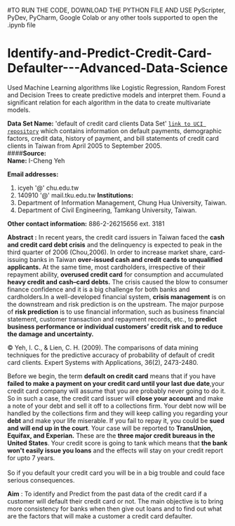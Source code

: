 #TO RUN THE CODE, DOWNLOAD THE PYTHON FILE AND USE PyScripter, PyDev, PyCharm, Google Colab or any other tools supported to open the .ipynb file

# Identify-and-Predict-Credit-Card-Defaulter---Advanced-Data-Science
Used Machine Learning algorithms like Logistic Regression, Random Forest and Decision Trees to create predictive models and interpret them. Found a significant relation for each algorithm in the data to create multivariate models.

**Data Set Name:** 'default of credit card clients Data Set'    [`link to UCI repository`](http://archive.ics.uci.edu/ml/datasets/default+of+credit+card+clients) which contains information on default payments, demographic factors, credit data, history of payment, and bill statements of credit card clients in Taiwan from April 2005 to September 2005.                                                                                      
####**Source:**            
**Name:** I-Cheng Yeh 

**Email addresses:** 
1.   icyeh '@' chu.edu.tw 
2.   140910 '@' mail.tku.edu.tw
**Institutions:** 
1.   Department of Information Management, Chung Hua University, Taiwan.
2.   Department of Civil Engineering, Tamkang University, Taiwan.

**Other contact information:** 886-2-26215656 ext. 3181

**Abstract :** In recent years, the credit card issuers in Taiwan faced the **cash and credit card debt crisis** and the delinquency is expected to peak in the third quarter of 2006 (Chou,2006). In order to increase market share, card-issuing banks in Taiwan **over-issued cash and credit cards to unqualified applicants.** At the same time, most cardholders, irrespective of their repayment ability, **overused credit card** for consumption and accumulated **heavy credit and cash–card debts.** The crisis caused the blow to consumer finance confidence and it is a big challenge for both banks and cardholders.In a well-developed financial system, **crisis management**
is on the downstream and risk prediction is on the
upstream. The major purpose of **risk prediction** is to use
financial information, such as business financial statement,
customer transaction and repayment records, etc., to **predict business performance or individual customers’ credit
risk and to reduce the damage and uncertainty.**

© Yeh, I. C., & Lien, C. H. (2009). The comparisons of data mining techniques for the predictive accuracy of probability of default of credit card clients. Expert Systems with Applications, 36(2), 2473-2480.


Before we begin, the term **default on credit card** means that if you have **failed to make a payment on your credit card until your last due date**,your credit card company will assume that you are probably never going to do it. So in such a case, the credit card issuer will **close your account** and make a note of your debt and sell it off to a collections firm. Your debt now will be handled by the collections firm and they will keep calling you regarding your **debt** and make your life miserable. If you fail to repay it, you could be **sued and will end up in the court**. Your case will be reported to **TransUnion, Equifax, and Experian.** These are the **three major credit bureaus in the United States**. Your credit score is going to tank which means that **the bank won't easily issue you loans** and the effects will stay on your credit report for upto 7 years.                                                                          <br>
<br>                                                                                                                                                           So if you default your credit card you will be in a big trouble and could face serious consequences. 


**Aim** : To identify and Predict from the past data of the credit card if a customer will default their credit card or not. The main objective is to bring more consistency for banks when then give out loans and to find out what are the factors that will make a customer a credit card defaulter.
